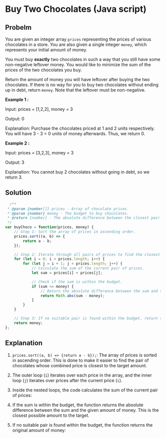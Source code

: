 # Buy Two Chocolates (Java script)
## Probelm 
You are given an integer array `prices` representing the prices of various chocolates in a store. You are also 
given a single integer `money`, which represents your initial amount of money.

You must buy **exactly** two chocolates in such a way that you still have some non-negative leftover money. You would like to minimize the sum of the prices of the two chocolates you buy.

Return the amount of money you will have leftover after buying the two chocolates. If there is no way for you to
buy two chocolates without ending up in debt, return `money`. Note that the leftover must be non-negative.

**Example 1 :**

Input: prices = [1,2,2], money = 3

Output: 0

Explanation: Purchase the chocolates priced at 1 and 2 units respectively. You will have 3 - 3 = 0 units of money afterwards. Thus, we return 0.

**Example 2 :**

Input: prices = [3,2,3], money = 3

Output: 3

Explanation: You cannot buy 2 chocolates without going in debt, so we return 3.

## Solution 
```javascript
  /**
 * @param {number[]} prices - Array of chocolate prices.
 * @param {number} money - The budget to buy chocolates.
 * @return {number} - The absolute difference between the closest pair's sum and the budget.
 */
var buyChoco = function(prices, money) {
    // Step 1: Sort the array of prices in ascending order.
    prices.sort((a, b) => {
        return a - b;
    });

    // Step 2: Iterate through all pairs of prices to find the closest sum within the budget.
    for (let i = 0; i < prices.length; i++) {
        for (let j = i + 1; j < prices.length; j++) {
            // Calculate the sum of the current pair of prices.
            let sum = prices[i] + prices[j];

            // Check if the sum is within the budget.
            if (sum <= money) {
                // Return the absolute difference between the sum and the budget.
                return Math.abs(sum - money);
            }
        }
    }

    // Step 3: If no suitable pair is found within the budget, return the original amount of money.
    return money;
};

```

## Explanation 

1. `prices.sort((a, b) => {return a - b});`: The array of prices is sorted in ascending order. This is done to make it easier to find the pair of chocolates whose combined price is closest to the target amount.

2. The outer loop (`i`) iterates over each price in the array, and the inner loop (`j`) iterates over prices after
 the current price (`i`).

3. Inside the nested loops, the code calculates the sum of the current pair of prices: 

4. If the sum is within the budget, the function returns the absolute difference between the sum and the given 
  amount of money. This is the closest possible amount to the target. 

5. If no suitable pair is found within the budget, the function returns the original amount of money:  
